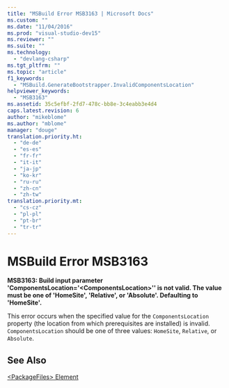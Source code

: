 ```yaml
---
title: "MSBuild Error MSB3163 | Microsoft Docs"
ms.custom: ""
ms.date: "11/04/2016"
ms.prod: "visual-studio-dev15"
ms.reviewer: ""
ms.suite: ""
ms.technology: 
  - "devlang-csharp"
ms.tgt_pltfrm: ""
ms.topic: "article"
f1_keywords: 
  - "MSBuild.GenerateBootstrapper.InvalidComponentsLocation"
helpviewer_keywords: 
  - "MSB3163"
ms.assetid: 35c5efbf-2fd7-478c-bb8e-3c4eabb3e4d4
caps.latest.revision: 6
author: "mikeblome"
ms.author: "mblome"
manager: "douge"
translation.priority.ht: 
  - "de-de"
  - "es-es"
  - "fr-fr"
  - "it-it"
  - "ja-jp"
  - "ko-kr"
  - "ru-ru"
  - "zh-cn"
  - "zh-tw"
translation.priority.mt: 
  - "cs-cz"
  - "pl-pl"
  - "pt-br"
  - "tr-tr"
---
```

# MSBuild Error MSB3163
**MSB3163: Build input parameter 'ComponentsLocation='\<ComponentsLocation>'' is not valid. The value must be one of 'HomeSite', 'Relative', or 'Absolute'. Defaulting to 'HomeSite'.**  
  
 This error occurs when the specified value for the `ComponentsLocation` property (the location from which prerequisites are installed) is invalid. `ComponentsLocation` should be one of three values: `HomeSite`, `Relative`, or `Absolute`.  
  
## See Also  
 [\<PackageFiles> Element](../deployment/packagefiles-element-bootstrapper.md)